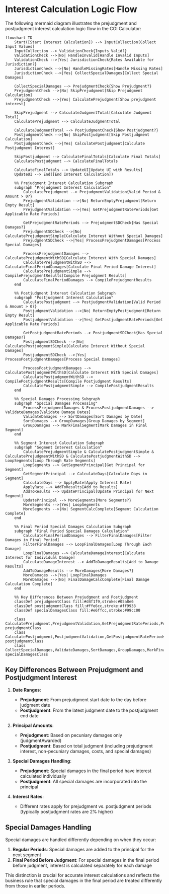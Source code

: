 # Interest Calculation Logic Flow

The following mermaid diagram illustrates the prejudgment and postjudgment interest calculation logic flow in the COI Calculator:

```mermaid
flowchart TD
    Start([Start Interest Calculation]) --> InputCollection[Collect Input Values]
    InputCollection --> ValidationCheck{Inputs Valid?}
    ValidationCheck -->|No| HandleInvalid[Handle Invalid Inputs]
    ValidationCheck -->|Yes| JurisdictionCheck{Rates Available for Jurisdiction?}
    JurisdictionCheck -->|No| HandleMissingRates[Handle Missing Rates]
    JurisdictionCheck -->|Yes| CollectSpecialDamages[Collect Special Damages]
    
    CollectSpecialDamages --> PrejudgmentCheck{Show Prejudgment?}
    PrejudgmentCheck -->|No| SkipPrejudgment[Skip Prejudgment Calculation]
    PrejudgmentCheck -->|Yes| CalculatePrejudgment[Show prejudgment interest]
    
    SkipPrejudgment --> CalculateJudgmentTotal[Calculate Judgment Total]
    CalculatePrejudgment --> CalculateJudgmentTotal
    
    CalculateJudgmentTotal --> PostjudgmentCheck{Show Postjudgment?}
    PostjudgmentCheck -->|No| SkipPostjudgment[Skip Postjudgment Calculation]
    PostjudgmentCheck -->|Yes| CalculatePostjudgment[Calculate Postjudgment Interest]
    
    SkipPostjudgment --> CalculateFinalTotals[Calculate Final Totals]
    CalculatePostjudgment --> CalculateFinalTotals
    
    CalculateFinalTotals --> UpdateUI[Update UI with Results]
    UpdateUI --> End([End Interest Calculation])
    
    %% Prejudgment Interest Calculation Subgraph
    subgraph "Prejudgment Interest Calculation"
        CalculatePrejudgment --> PrejudgmentValidation{Valid Period & Amount > 0?}
        PrejudgmentValidation -->|No| ReturnEmptyPrejudgment[Return Empty Result]
        PrejudgmentValidation -->|Yes| GetPrejudgmentRatePeriods[Get Applicable Rate Periods]
        
        GetPrejudgmentRatePeriods --> PrejudgmentSDCheck{Has Special Damages?}
        PrejudgmentSDCheck -->|No| CalculatePrejudgmentSimple[Calculate Interest Without Special Damages]
        PrejudgmentSDCheck -->|Yes| ProcessPrejudgmentDamages[Process Special Damages]
        
        ProcessPrejudgmentDamages --> CalculatePrejudgmentWithSD[Calculate Interest With Special Damages]
        CalculatePrejudgmentWithSD --> CalculateFinalPeriodDamages[Calculate Final Period Damage Interest]
        CalculatePrejudgmentSimple --> CompilePrejudgmentResults[Compile Prejudgment Results]
        CalculateFinalPeriodDamages --> CompilePrejudgmentResults
    end
    
    %% Postjudgment Interest Calculation Subgraph
    subgraph "Postjudgment Interest Calculation"
        CalculatePostjudgment --> PostjudgmentValidation{Valid Period & Amount > 0?}
        PostjudgmentValidation -->|No| ReturnEmptyPostjudgment[Return Empty Result]
        PostjudgmentValidation -->|Yes| GetPostjudgmentRatePeriods[Get Applicable Rate Periods]
        
        GetPostjudgmentRatePeriods --> PostjudgmentSDCheck{Has Special Damages?}
        PostjudgmentSDCheck -->|No| CalculatePostjudgmentSimple[Calculate Interest Without Special Damages]
        PostjudgmentSDCheck -->|Yes| ProcessPostjudgmentDamages[Process Special Damages]
        
        ProcessPostjudgmentDamages --> CalculatePostjudgmentWithSD[Calculate Interest With Special Damages]
        CalculatePostjudgmentWithSD --> CompilePostjudgmentResults[Compile Postjudgment Results]
        CalculatePostjudgmentSimple --> CompilePostjudgmentResults
    end
    
    %% Special Damages Processing Subgraph
    subgraph "Special Damages Processing"
        ProcessPrejudgmentDamages & ProcessPostjudgmentDamages --> ValidateDamages[Validate Damage Dates]
        ValidateDamages --> SortDamages[Sort Damages by Date]
        SortDamages --> GroupDamages[Group Damages by Segment]
        GroupDamages --> MarkFinalSegment[Mark Damages in Final Segment]
    end
    
    %% Segment Interest Calculation Subgraph
    subgraph "Segment Interest Calculation"
        CalculatePrejudgmentSimple & CalculatePostjudgmentSimple & CalculatePrejudgmentWithSD & CalculatePostjudgmentWithSD --> LoopSegments[Loop Through Rate Segments]
        LoopSegments --> GetSegmentPrincipal[Get Principal for Segment]
        GetSegmentPrincipal --> CalculateDays[Calculate Days in Segment]
        CalculateDays --> ApplyRate[Apply Interest Rate]
        ApplyRate --> AddToResults[Add to Results]
        AddToResults --> UpdatePrincipal[Update Principal for Next Segment]
        UpdatePrincipal --> MoreSegments{More Segments?}
        MoreSegments -->|Yes| LoopSegments
        MoreSegments -->|No| SegmentCalcComplete[Segment Calculation Complete]
    end
    
    %% Final Period Special Damages Calculation Subgraph
    subgraph "Final Period Special Damages Calculation"
        CalculateFinalPeriodDamages --> FilterFinalDamages[Filter Damages in Final Period]
        FilterFinalDamages --> LoopFinalDamages[Loop Through Each Damage]
        LoopFinalDamages --> CalculateDamageInterest[Calculate Interest for Individual Damage]
        CalculateDamageInterest --> AddToDamageResults[Add to Damage Results]
        AddToDamageResults --> MoreDamages{More Damages?}
        MoreDamages -->|Yes| LoopFinalDamages
        MoreDamages -->|No| FinalDamageCalcComplete[Final Damage Calculation Complete]
    end
    
    %% Key Differences Between Prejudgment and Postjudgment
    classDef prejudgmentClass fill:#d4f1f9,stroke:#05a8e6
    classDef postjudgmentClass fill:#ffe6cc,stroke:#ff9933
    classDef specialDamagesClass fill:#e6ffcc,stroke:#99cc00
    
    class CalculatePrejudgment,PrejudgmentValidation,GetPrejudgmentRatePeriods,PrejudgmentSDCheck,CalculatePrejudgmentSimple,ProcessPrejudgmentDamages,CalculatePrejudgmentWithSD,CalculateFinalPeriodDamages,CompilePrejudgmentResults prejudgmentClass
    class CalculatePostjudgment,PostjudgmentValidation,GetPostjudgmentRatePeriods,PostjudgmentSDCheck,CalculatePostjudgmentSimple,ProcessPostjudgmentDamages,CalculatePostjudgmentWithSD,CompilePostjudgmentResults postjudgmentClass
    class CollectSpecialDamages,ValidateDamages,SortDamages,GroupDamages,MarkFinalSegment,FilterFinalDamages,LoopFinalDamages,CalculateDamageInterest,AddToDamageResults,MoreDamages,FinalDamageCalcComplete specialDamagesClass
```

## Key Differences Between Prejudgment and Postjudgment Interest

1. **Date Ranges**:
   - **Prejudgment**: From prejudgment start date to the day before judgment date
   - **Postjudgment**: From the latest judgment date to the postjudgment end date

2. **Principal Amounts**:
   - **Prejudgment**: Based on pecuniary damages only (judgmentAwarded)
   - **Postjudgment**: Based on total judgment (including prejudgment interest, non-pecuniary damages, costs, and special damages)

3. **Special Damages Handling**:
   - **Prejudgment**: Special damages in the final period have interest calculated individually
   - **Postjudgment**: All special damages are incorporated into the principal

4. **Interest Rates**:
   - Different rates apply for prejudgment vs. postjudgment periods (typically postjudgment rates are 2% higher)

## Special Damages Handling

Special damages are handled differently depending on when they occur:

1. **Regular Periods**: Special damages are added to the principal for the next segment
2. **Final Period Before Judgment**: For special damages in the final period before judgment, interest is calculated separately for each damage

This distinction is crucial for accurate interest calculations and reflects the business rule that special damages in the final period are treated differently from those in earlier periods.
